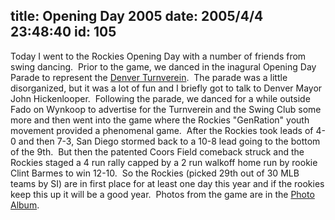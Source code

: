 title: Opening Day 2005
date: 2005/4/4 23:48:40
id: 105
---
Today I went to the Rockies Opening Day with a number of friends from swing dancing.  Prior to the game, we danced in the inagural Opening Day Parade to represent the [Denver Turnverein](http://www.denverturnverein.org).  The parade was a little disorganized, but it was a lot of fun and I briefly got to talk to Denver Mayor John Hickenlooper.  Following the parade, we danced for a while outside Fado on Wynkoop to advertise for the Turnverein and the Swing Club some more and then went into the game where the Rockies "GenRation" youth movement provided a phenomenal game.  After the Rockies took leads of 4-0 and then 7-3, San Diego stormed back to a 10-8 lead going to the bottom of the 9th.  But then the patented Coors Field comeback struck and the Rockies staged a 4 run rally capped by a 2 run walkoff home run by rookie Clint Barmes to win 12-10.  So the Rockies (picked 29th out of 30 MLB teams by SI) are in first place for at least one day this year and if the rookies keep this up it will be a good year.  Photos from the game are in the [Photo Album](Photo.aspx).